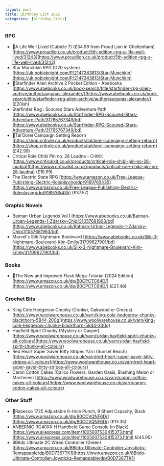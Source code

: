 ```yaml
---
layout: post
title: Birthday List 2025
categories: [birthday_lists]
---
```


### RPG

* 🌟A Life Well Lived (Cubicle 7) (£34.99 from Proud Lion in Cheltenham) [https://www.proudlion.co.uk/product/5th-edition-rpg-a-life-well-lived/31243](https://www.proudlion.co.uk/product/5th-edition-rpg-a-life-well-lived/31243)
* Star Munchkin RPG (D20 system) [https://uk.nobleknight.com/P/2147343813/Star-Munchkin](https://uk.nobleknight.com/P/2147343813/Star-Munchkin)
* 🌟Starfinder Alien Archive 2 Pocket Edition - Abebooks [https://www.abebooks.co.uk/book-search/title/starfinder-rpg-alien-archive/author/augunas-alexander/](https://www.abebooks.co.uk/book-search/title/starfinder-rpg-alien-archive/author/augunas-alexander/) (£20ish)
* Starfinder Rpg : Scoured Stars Adventure Path [https://www.abebooks.co.uk/Starfinder-RPG-Scoured-Stars-Adventure-Path/31765767349/bd](https://www.abebooks.co.uk/Starfinder-RPG-Scoured-Stars-Adventure-Path/31765767349/bd)
* 🌟Tal’Dorei Campaign Setting Reborn [https://shop.critrole.co.uk/products/taldorei-campaign-setting-reborn](https://shop.critrole.co.uk/products/taldorei-campaign-setting-reborn) (£42.99)
* Critical Role Chibi Pin no. 28 Laudna - CritKit [https://www.criticalkit.co.uk/products/critical-role-chibi-pin-no-28-laudna](https://www.criticalkit.co.uk/products/critical-role-chibi-pin-no-28-laudna) (£10.99)
* The Electric State RPG [https://www.amazon.co.uk/Free-League-Publishing-Electric-Roleplaying/dp/9189765435](https://www.amazon.co.uk/Free-League-Publishing-Electric-Roleplaying/dp/9189765435) (£37.57)

### Graphic Novels
* Batman Urban Legends Vol.1 [https://www.abebooks.co.uk/Batman-Urban-Legends-1-Zdarsky-Chip/31057681963/bd](https://www.abebooks.co.uk/Batman-Urban-Legends-1-Zdarsky-Chip/31057681963/bd)
* Marvel's Silk Nightmare Boulevard [https://www.abebooks.co.uk/Silk-3-Nightmare-Boulevard-Kim-Emily/31709627901/bd](https://www.abebooks.co.uk/Silk-3-Nightmare-Boulevard-Kim-Emily/31709627901/bd)

### Books
* 🌟The New and Improved Flask Mega-Tutorial (2024 Edition) [https://www.amazon.co.uk/dp/B0CPCTC64D/](https://www.amazon.co.uk/dp/B0CPCTC64D/) (£27.48)

### Crochet Bits
* King Cole Hedgerow Chunky (Conker, Oakwood or Crocus) [https://www.woolwarehouse.co.uk/yarn/king-cole-hedgerow-chunky-blackthorn-5844-200g](https://www.woolwarehouse.co.uk/yarn/king-cole-hedgerow-chunky-blackthorn-5844-200g)
* Hayfield Spirit Chunky (Mystery or Casper) [https://www.woolwarehouse.co.uk/yarn/sirdar-hayfield-spirit-chunky-all-colours](https://www.woolwarehouse.co.uk/yarn/sirdar-hayfield-spirit-chunky-all-colours)
* Red Heart Super Saver Bitty Stripes Yarn (Sunset Beach) [https://www.woolwarehouse.co.uk/yarn/red-heart-super-saver-bitty-stripes-all-colours](https://www.woolwarehouse.co.uk/yarn/red-heart-super-saver-bitty-stripes-all-colours)
* Caron Cotton Cakes (Calico Flowers, Garden Oasis, Blushing Melon or Maritimes) [https://www.woolwarehouse.co.uk/yarn/caron-cotton-cakes-all-colours](https://www.woolwarehouse.co.uk/yarn/caron-cotton-cakes-all-colours)

### Other Stuff
* 🌟Rapesco 1725 Adjustable 6-Hole Punch, 9 Sheet Capacity, Black [https://www.amazon.co.uk/dp/B0CCVQNF6D/](https://www.amazon.co.uk/dp/B0CCVQNF6D/) (£13.35)
* ANBERNIC RG40XX H Handheld Game Console (in Black) [https://www.aliexpress.com/item/1005007530415373.html](https://www.aliexpress.com/item/1005007530415373.html) (£45.95)
* 8Bitdo Ultimate 2C Wired Controller (Green) [https://www.amazon.co.uk/8Bitdo-Ultimate-Controller-Joysticks-Remappable/dp/B0D7367TK1](https://www.amazon.co.uk/8Bitdo-Ultimate-Controller-Joysticks-Remappable/dp/B0D7367TK1)
